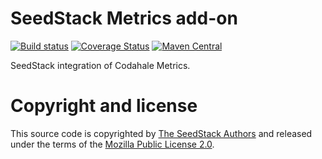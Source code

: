 # SeedStack Metrics add-on

[![Build status](https://travis-ci.org/seedstack/metrics-addon.svg?branch=master)](https://travis-ci.org/seedstack/metrics-addon) [![Coverage Status](https://coveralls.io/repos/seedstack/metrics-addon/badge.svg?branch=master)](https://coveralls.io/r/seedstack/metrics-addon?branch=master) [![Maven Central](https://maven-badges.herokuapp.com/maven-central/org.seedstack.addons.metrics/metrics/badge.svg?style=flat)](https://maven-badges.herokuapp.com/maven-central/org.seedstack.addons.metrics/metrics)

SeedStack integration of Codahale Metrics.

# Copyright and license

This source code is copyrighted by [The SeedStack Authors](https://github.com/seedstack/seedstack/blob/master/AUTHORS) and
released under the terms of the [Mozilla Public License 2.0](https://www.mozilla.org/MPL/2.0/). 
